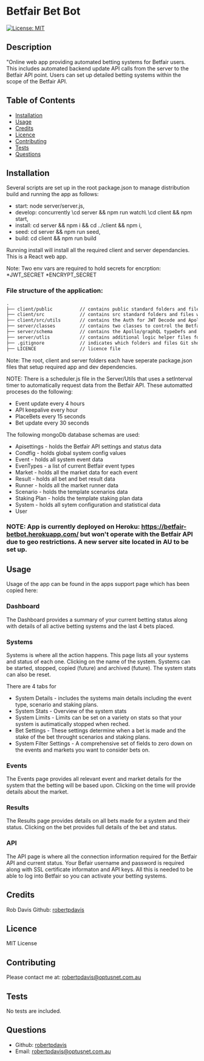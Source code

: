 # Betfair Bet Bot

[![License: MIT](https://img.shields.io/badge/License-MIT-yellow.svg)](https://opensource.org/licenses/MIT)

## Description
"Online web app providing automated betting systems for Betfair users. This includes automated backend update API calls from the server to the Betfair API point. Users can set up detailed betting systems within the scope of the Betfair API.

## Table of Contents
- [Installation](#installation)
- [Usage](#usage)
- [Credits](#credits)
- [Licence](#Licence)
- [Contributing](#contributing)
- [Tests](#tests)
- [Questions](#questions)

## Installation

Several scripts are set up in the root package.json to manage distribution build and running the app as follows:
* start: node server/server.js,
* develop: concurrently \cd server && npm run watch\ \cd client && npm start\,
* install: cd server && npm i && cd ../client && npm i,
* seed: cd server && npm run seed,
* build: cd client && npm run build

Running install will install all the required client and server dependancies. This is a React web app.

Note: Two env vars are required to hold secrets for encrption:
*JWT_SECRET
*ENCRYPT_SECRET

### File structure of the application:
```md
.
├── client/public          // contains public standard folders and files with default base html page
├── client/src             // contains src standard folders and files with the addition of React pages and components folders
├── client/src/utils       // contains the Auth for JWT Decode and Apollo/graphQL queries and mutations
├── server/classes         // contains two classes to control the Betfair API and logic.
├── server/schema          // contains the Apollo/graphQL typeDefs and Resolvers files
├── server/utlis           // contains additional logic helper files for the app
├── .gitignore             // indicates which folders and files Git should ignore 
├── LICENCE                // licence file      
```
Note: The root, client and server folders each have seperate package.json files that setup required app and dev dependencies.

NOTE: There is a scheduler.js file in the Server/Utils that uses a setInterval timer to automatically request data from the Betfair API. These automatted proceses do the following:
* Event update every 4 hours
* API keepalive every hour
* PlaceBets every 15 seconds
* Bet update every 30 seconds

The following mongoDb database schemas are used:
* Apisettings - holds the Betfair API settings and status data
* Condfig - holds global system config values
* Event - holds all system event data
* EvenTypes - a list of current Betfair event types
* Market - holds all the market data for each event
* Result - holds all bet and bet result data
* Runner - holds all the market runner data
* Scenario - holds the template scenarios data
* Staking Plan - holds the template staking plan data
* System - holds all sytem configuration and statistical data
* User

### NOTE: App is currently deployed on Heroku: https://betfair-betbot.herokuapp.com/ but won't operate with the Betfair API due to geo restrictions. A new server site located in AU to be set up.


## Usage

Usage of the app can be found in the apps support page which has been copied here:

### Dashboard
The Dashboard provides a summary of your current betting status along with details of all active betting systems and the last 4 bets placed.

### Systems
Systems is where all the action happens. This page lists all your systems and status of each one. Clicking on the name of the system. Systems can be started, stopped, copied (future) and archived (future). The system stats can also be reset.

There are 4 tabs for
* System Details - includes the systems main details including the event type, scenario and staking plans.
* System Stats - Overview of the system stats
* System Limits - Limits can be set on a variety on stats so that your system is autimatically stopped when reched.
* Bet Settings - These settings determine when a bet is made and the stake of the bet throught scenarios and staking plans.
* System Filter Settings - A comprehensive set of fields to zero down on the events and markets you want to consider bets on.

### Events
The Events page provides all relevant event and market details for the system that the betting will be based upon. Clicking on the time will provide details about the market.

### Results
The Results page provides details on all bets made for a system and their status. Clicking on the bet provides full details of the bet and status.

### API
The API page is where all the connection information required for the Betfair API and current status. Your Befair username and password is required along with SSL certificate informaton and API keys. All this is needed to be able to log into Betfair so you can activate your betting systems.


## Credits
Rob Davis Github: [robertpdavis](https://github.com/robertpdavis)

## Licence
MIT License

## Contributing
Please contact me at: robertpdavis@optusnet.com.au

## Tests
No tests are included.

## Questions
* Github: [robertpdavis](https://github.com/robertpdavis)
* Email: robertpdavis@optusnet.com.au

